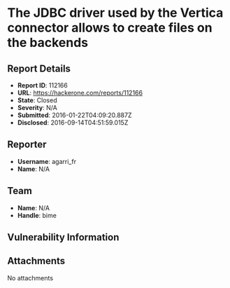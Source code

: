 # The JDBC driver used by the Vertica connector allows to create files on the backends

## Report Details
- **Report ID**: 112166
- **URL**: https://hackerone.com/reports/112166
- **State**: Closed
- **Severity**: N/A
- **Submitted**: 2016-01-22T04:09:20.887Z
- **Disclosed**: 2016-09-14T04:51:59.015Z

## Reporter
- **Username**: agarri_fr
- **Name**: N/A

## Team
- **Name**: N/A
- **Handle**: bime

## Vulnerability Information


## Attachments
No attachments
